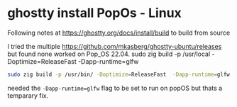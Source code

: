 # ghostty install PopOs - Linux

Following notes at https://ghostty.org/docs/install/build to build from source

I tried the multiple https://github.com/mkasberg/ghostty-ubuntu/releases but found none worked on Pop_OS 22.04.
sudo zig build -p /usr/local -Doptimize=ReleaseFast -Dapp-runtime=glfw

```bash
sudo zig build -p /usr/bin/ -Doptimize=ReleaseFast  -Dapp-runtime=glfw
```

needed the `-Dapp-runtime=glfw` flag to be set to run on popOS but thats a temparary fix.



